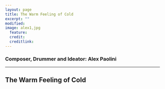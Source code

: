 ```yaml
---
layout: page
title: The Warm Feeling of Cold 
excerpt: ""
modified: 
image: alex1,jpg
  feature:
  credit: 
  creditlink: 
---
```

### Composer, Drummer and Ideator: Alex Paolini 

---

## The Warm Feeling of Cold 

